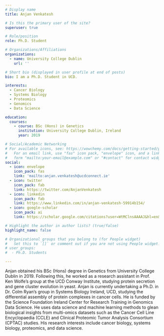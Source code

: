 ```yaml
---
# Display name
title: Anjan Venkatesh

# Is this the primary user of the site?
superuser: true

# Role/position
role: Ph.D. Student

# Organizations/Affiliations
organizations:
  - name: University College Dublin
    url: ''

# Short bio (displayed in user profile at end of posts)
bio: I am a Ph.D. Student in UCD. 

interests:
  - Cancer Biology
  - Systems Biology
  - Proteomics
  - Genomics
  - Data Science

education:
  courses:
    - course: BSc (Hons) in Genetics
      institution: University College Dublin, Ireland
      year: 2019

# Social/Academic Networking
# For available icons, see: https://wowchemy.com/docs/getting-started/page-builder/#icons
#   For an email link, use "fas" icon pack, "envelope" icon, and a link in the
#   form "mailto:your-email@example.com" or "#contact" for contact widget.
social:
  - icon: envelope
    icon_pack: fas
    link: 'mailto:anjan.venkatesh@ucdconnect.ie'
  - icon: twitter
    icon_pack: fab
    link: https://twitter.com/AnjanVenkatesh
  - icon: linkedin
    icon_pack: fab
    link: https://www.linkedin.com/in/anjan-venkatesh-59914b154/
  - icon: google-scholar
    icon_pack: ai
    link: https://scholar.google.com/citations?user=WtMClnsAAAAJ&hl=en&oi=sra

# Highlight the author in author lists? (true/false)
highlight_name: false

# Organizational groups that you belong to (for People widget)
#   Set this to `[]` or comment out if you are not using People widget.
# user_groups:
#  - Ph.D. Students

---
```


Anjan obtained his BSc (Hons) degree in Genetics from University College Dublin in 2019. Following this, he worked as a research assistant in Prof. Ken Wolfe’s group at the UCD Conway Institute, studying protein secretion and gene cluster evolution in yeast. Anjan is currently undertaking a Ph.D. in Dr. Colm Ryan’s group in Systems Biology Ireland, UCD, studying the differential assembly of protein complexes in cancer cells. He is funded by the Science Foundation Ireland Center for Research Training in Genomics Data Science. He uses data science and machine learning methods to glean biological insights from multi-omics datasets such as the Cancer Cell Line Encyclopaedia (CCLE) and Clinical Proteomic Tumor Analysis Consortium (CPTAC) studies. His research interests include cancer biology, systems biology, proteomics, and data science.
